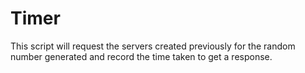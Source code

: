 # Timer
This script will request the servers created previously for the random number generated and record the time taken to get a response.
